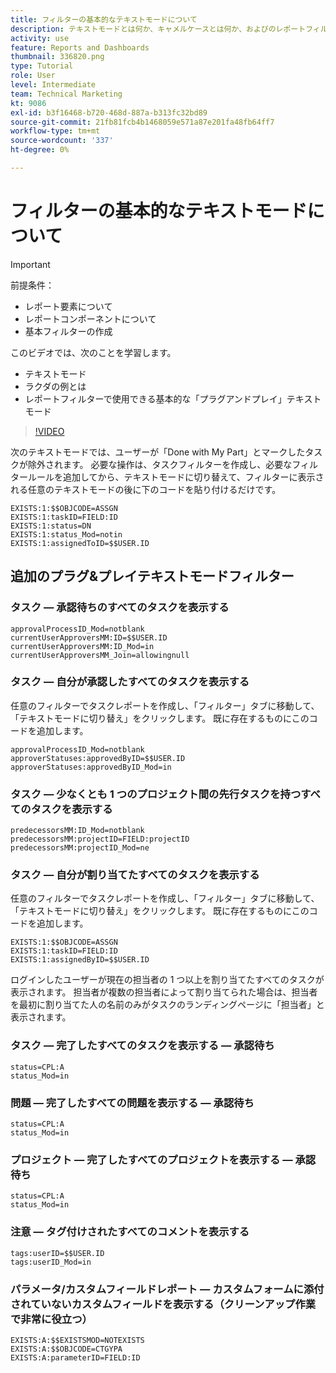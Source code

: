```yaml
---
title: フィルターの基本的なテキストモードについて
description: テキストモードとは何か、キャメルケースとは何か、およびのレポートフィルターで使用できる基本的な「プラグアンドプレイ」テキストモードについて説明します。 [!DNL  Workfront].
activity: use
feature: Reports and Dashboards
thumbnail: 336820.png
type: Tutorial
role: User
level: Intermediate
team: Technical Marketing
kt: 9086
exl-id: b3f16468-b720-468d-887a-b313fc32bd89
source-git-commit: 21fb81fcb4b1468059e571a87e201fa48fb64ff7
workflow-type: tm+mt
source-wordcount: '337'
ht-degree: 0%

---
```


# フィルターの基本的なテキストモードについて

>[!IMPORTANT]
>
>前提条件：
>
>* レポート要素について
>* レポートコンポーネントについて
>* 基本フィルターの作成


このビデオでは、次のことを学習します。

* テキストモード
* ラクダの例とは
* レポートフィルターで使用できる基本的な「プラグアンドプレイ」テキストモード

>[!VIDEO](https://video.tv.adobe.com/v/336820/?quality=12)

次のテキストモードでは、ユーザーが「Done with My Part」とマークしたタスクが除外されます。 必要な操作は、タスクフィルターを作成し、必要なフィルタールールを追加してから、テキストモードに切り替えて、フィルターに表示される任意のテキストモードの後に下のコードを貼り付けるだけです。

```
EXISTS:1:$$OBJCODE=ASSGN  
EXISTS:1:taskID=FIELD:ID  
EXISTS:1:status=DN  
EXISTS:1:status_Mod=notin  
EXISTS:1:assignedToID=$$USER.ID 
```

## 追加のプラグ&amp;プレイテキストモードフィルター

### タスク — 承認待ちのすべてのタスクを表示する

```
approvalProcessID_Mod=notblank
currentUserApproversMM:ID=$$USER.ID
currentUserApproversMM:ID_Mod=in
currentUserApproversMM_Join=allowingnull
```

### タスク — 自分が承認したすべてのタスクを表示する

任意のフィルターでタスクレポートを作成し、「フィルター」タブに移動して、「テキストモードに切り替え」をクリックします。 既に存在するものにこのコードを追加します。

```
approvalProcessID_Mod=notblank
approverStatuses:approvedByID=$$USER.ID
approverStatuses:approvedByID_Mod=in
```

### タスク — 少なくとも 1 つのプロジェクト間の先行タスクを持つすべてのタスクを表示する

```
predecessorsMM:ID_Mod=notblank
predecessorsMM:projectID=FIELD:projectID
predecessorsMM:projectID_Mod=ne
```

### タスク — 自分が割り当てたすべてのタスクを表示する

任意のフィルターでタスクレポートを作成し、「フィルター」タブに移動して、「テキストモードに切り替え」をクリックします。 既に存在するものにこのコードを追加します。

```
EXISTS:1:$$OBJCODE=ASSGN
EXISTS:1:taskID=FIELD:ID
EXISTS:1:assignedByID=$$USER.ID
```

ログインしたユーザーが現在の担当者の 1 つ以上を割り当てたすべてのタスクが表示されます。 担当者が複数の担当者によって割り当てられた場合は、担当者を最初に割り当てた人の名前のみがタスクのランディングページに「担当者」と表示されます。

### タスク — 完了したすべてのタスクを表示する — 承認待ち

```
status=CPL:A
status_Mod=in
```


### 問題 — 完了したすべての問題を表示する — 承認待ち

```
status=CPL:A
status_Mod=in
```


### プロジェクト — 完了したすべてのプロジェクトを表示する — 承認待ち

```
status=CPL:A
status_Mod=in
```


### 注意 — タグ付けされたすべてのコメントを表示する

```
tags:userID=$$USER.ID
tags:userID_Mod=in
```


### パラメータ/カスタムフィールドレポート — カスタムフォームに添付されていないカスタムフィールドを表示する（クリーンアップ作業で非常に役立つ）

```
EXISTS:A:$$EXISTSMOD=NOTEXISTS
EXISTS:A:$$OBJCODE=CTGYPA
EXISTS:A:parameterID=FIELD:ID
```
